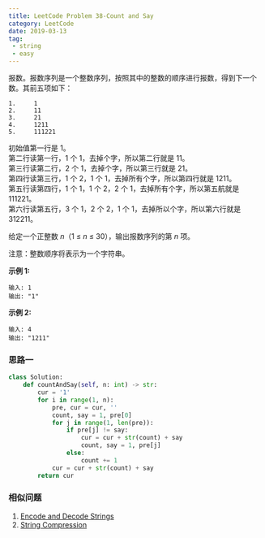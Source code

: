 ```yaml
---
title: LeetCode Problem 38-Count and Say
category: LeetCode
date: 2019-03-13
tag:
 - string
 - easy
---
```


报数。报数序列是一个整数序列，按照其中的整数的顺序进行报数，得到下一个数。其前五项如下：

```
1.     1
2.     11
3.     21
4.     1211
5.     111221
```

初始值第一行是 1。<br>
第二行读第一行，1 个 1，去掉个字，所以第二行就是 11。<br>
第三行读第二行，2 个 1，去掉个字，所以第三行就是 21。<br>
第四行读第三行，1 个 2，1 个 1，去掉所有个字，所以第四行就是 1211。<br>
第五行读第四行，1 个 1，1 个 2，2 个 1，去掉所有个字，所以第五航就是 111221。<br>
第六行读第五行，3 个 1，2 个 2，1 个 1，去掉所以个字，所以第六行就是 312211。

给定一个正整数 *n*（1 ≤ *n* ≤ 30），输出报数序列的第 *n* 项。

注意：整数顺序将表示为一个字符串。

**示例 1:**

```
输入: 1
输出: "1"
```

**示例 2:**

```
输入: 4
输出: "1211"
```

### 思路一

```python
class Solution:
    def countAndSay(self, n: int) -> str:
        cur = '1'
        for i in range(1, n):
            pre, cur = cur, ''
            count, say = 1, pre[0]
            for j in range(1, len(pre)):
                if pre[j] != say:
                    cur = cur + str(count) + say
                    count, say = 1, pre[j]
                else:
                    count += 1
            cur = cur + str(count) + say
        return cur
```

### 相似问题

1. [Encode and Decode Strings](https://leetcode.com/problems/encode-and-decode-strings/)
2. [String Compression](https://leetcode.com/problems/string-compression/)